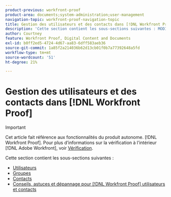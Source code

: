 ```yaml
---
product-previous: workfront-proof
product-area: documents;system-administration;user-management
navigation-topic: workfront-proof-navigation-topic
title: Gestion des utilisateurs et des contacts dans [!DNL Workfront Proof]
description: 'Cette section contient les sous-sections suivantes : MODIFIEZ-MOI.'
author: Courtney
feature: Workfront Proof, Digital Content and Documents
exl-id: b0ff2ed5-4724-4d67-aa83-6dff583aeb36
source-git-commit: 1a85f2a214036b62d13cb01f0b7a77392648a5fd
workflow-type: tm+mt
source-wordcount: '51'
ht-degree: 21%

---
```


# Gestion des utilisateurs et des contacts dans [!DNL Workfront Proof]

>[!IMPORTANT]
>
>Cet article fait référence aux fonctionnalités du produit autonome. [!DNL Workfront Proof]. Pour plus d’informations sur la vérification à l’intérieur [!DNL Adobe Workfront], voir [Vérification](../../review-and-approve-work/proofing/proofing.md).

Cette section contient les sous-sections suivantes :

* [Utilisateurs](../../workfront-proof/wp-mnguserscontacts/users/users.md)
* [Groupes](../../workfront-proof/wp-mnguserscontacts/groups/groups.md)
* [Contacts](../../workfront-proof/wp-mnguserscontacts/contacts/contacts.md)
* [Conseils, astuces et dépannage pour [!DNL Workfront Proof] utilisateurs et contacts](../../workfront-proof/wp-mnguserscontacts/tips-tricks-and-troubleshooting/tips-tricks-troubleshooting-wfproof.md)
